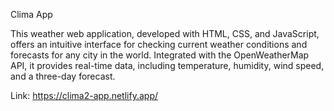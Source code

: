 Clima App

This weather web application, developed with HTML, CSS, and JavaScript, offers an intuitive interface for checking current weather conditions and forecasts for any city in the world. 
Integrated with the OpenWeatherMap API, it provides real-time data, including temperature, humidity, wind speed, and a three-day forecast.

Link: https://clima2-app.netlify.app/
